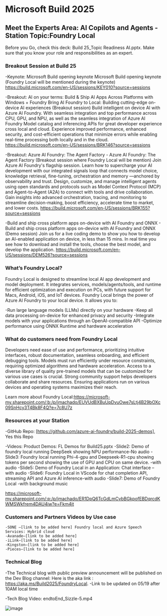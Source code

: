 # Microsoft Build 2025

## Meet the Experts Area: AI Copilots and Agents - Station Topic:Foundry Local

Before you Go, check this deck: Build 25_Topic Readiness AI.pptx. Make sure that you know your role and responsibilities as an expert.

### Breakout Session at Build 25	

-Keynote: Microsoft Build opening keynote
 Microsoft Build opening keynote (Foundry Local will be mentioned during the keynote)
 https://build.microsoft.com/en-US/sessions/KEY010?source=sessions

-Breakout: AI on your terms: Build & Ship AI Apps Across Platforms with Windows + Foundry 
Bring AI Foundry to Local: Building cutting-edge on-device AI experiences (Breakout session)
Build intelligent on device AI with Azure AI Foundry. With seamless integration and top performance across CPU, GPU, and NPU, as well as the seamless integration of Azure AI Foundry Model catalog and inferencing APIs for great developer experience cross local and cloud. Experience improved performance, enhanced security, and cost-efficient operations that minimize errors while enabling real-time processing both locally and in the cloud.
https://build.microsoft.com/en-US/sessions/BRK146?source=sessions

-Breakout: Azure AI Foundry: The Agent Factory - Azure AI Foundry: The Agent Factory (Breakout session where Foundry Local will be mention)
Join Azure AI Foundry's flagship session. Learn how to supercharge your AI development with our integrated signals loop that connects model choice, knowledge retrieval, fine-tuning, orchestration and memory —anchored by observability and trust. Design, customize, and manage intelligent agents using open standards and protocols such as Model Context Protocol (MCP) and Agent-to-Agent (A2A) to connect with tools and drive collaboration. Gain insights into advanced orchestration, tracing, and monitoring to streamline decision-making, boost efficiency, accelerate time to market, and lower costs.
https://build.microsoft.com/en-US/sessions/BRK155?source=sessions

-Build and ship cross platform apps on-device with AI Foundry and ONNX - Build and ship cross platform apps on-device with AI Foundry and ONNX (Demo session)
Join us for a live coding demo to show you how to develop an AI-enabled application on device, in less than 15 mins. In real time you see how to download and install the tools, choose the best model, and develop the application.
https://build.microsoft.com/en-US/sessions/DEM526?source=sessions

### What’s Foundry Local?

Foundry Local is designed to streamline local AI app development and model deployment. It integrates services, models/agents/tools, and runtime for efficient optimization and execution on PCs, with future support for Macs, Android, iOS, and IoT devices. Foundry Local brings the power of Azure AI Foundry to your local device. It allows you to:

-Run large language models (LLMs) directly on your hardware
-Keep all data processing on-device for enhanced privacy and security
-Integrate models with your applications through an OpenAI-compatible API
-Optimize performance using ONNX Runtime and hardware acceleration


### What do customers need from Foundry Local
Developers need ease of use and performance, prioritizing intuitive interfaces, robust documentation, seamless onboarding, and efficient debugging tools. Models must run efficiently under resource constraints, requiring optimized algorithms and hardware acceleration.
Access to a diverse library of quality pre-trained models that can be customized for various use cases is crucial. Strong community support helps developers collaborate and share resources. Ensuring applications run on various devices and operating systems maximizes their reach.

Learn more about Foundry Local:https://microsoft-my.sharepoint.com/:b:/p/jmachado/EUVUdBXBuUpDvuOwe7sLtj4B29bOXc09SnHcy3T4Bk8F4Q?e=7c8U7z

### Resources at your Station
-GitHub Repo: [https://github.com/azure-ai-foundry/build-2025-demos], Yes this Repo

-Videos: Product Demos: FL Demos for Build25.pptx
    -Slide2: Demo of foundry local running DeepSeek showing NPU performance-No audio
    -Slide3: Foundry local running Phi-4-gpu and Deepseek-R1-cpu showing tokens per second showing the use of GPU and CPU on same device. -with audio
    -Slide5: Demo of Foundry Local in an Application: Chat interface – with audio
    -Slide6: Foundry Local in VScode for chat completion API, streaming API and Azure AI inference-with audio
    -Slide7: Demo of Foundry Local -with background music
    
https://microsoft-my.sharepoint.com/:p:/p/jmachado/ER1DpQ6TcGdLmCvbBGkpofEBDqrcdKWMSWkfrem4DAU4iw?e=Fkm4jt

### Customers and Partners Videos by Use case
    -SONE –[link to be added here] Foundry local and Azure Speech Services: Hybrid cloud
    -Avanade–[link to be added here]
    -iLink–[link to be added here]
    -Kingston–[link to be added here]
    -Pieces–[link to be added here]

### Technical Blog 
-The Technical blog with public preview announcement will be published on the Dev Blog channel: 
Here is the aka link : https://aka.ms/Build2025/FoundryLocal. -Link to be updated on 05/19 after 10AM local time

-Tech Blog Video: endtoEnd_Sizzle-5.mp4

![image](https://github.com/user-attachments/assets/9730c9d9-0887-4115-88d9-70f71036149e)
